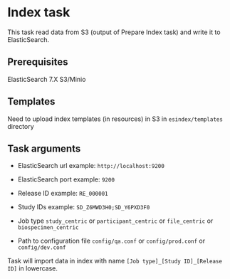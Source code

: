 # Index task

This task read data from S3 (output of Prepare Index task) and write it to ElasticSearch.

## Prerequisites

ElasticSearch 7.X
S3/Minio

## Templates

Need to upload index templates (in resources) in S3 in `esindex/templates` directory

## Task arguments

- ElasticSearch url example: `http://localhost:9200`

- ElasticSearch port example: `9200`

- Release ID example: `RE_000001`

- Study IDs example: `SD_Z6MWD3H0;SD_Y6PXD3F0`

- Job type `study_centric` or `participant_centric` or `file_centric` or `biospecimen_centric`

- Path to configuration file `config/qa.conf` or `config/prod.conf` or `config/dev.conf`

Task will import data in index with name `[Job type]_[Study ID]_[Release ID]` in lowercase.